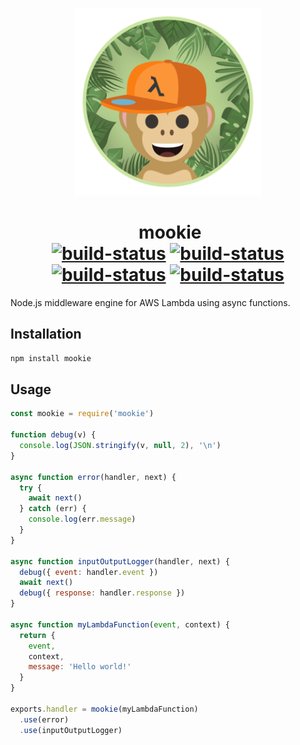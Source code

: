 <p align="center">
  <img src="/mookie.png" height="300">
  <h1 align="center">
    &nbsp;mookie
    <br>
        <a href="https://circleci.com/gh/kevinrambaud/mookie/tree/master"><img alt="build-status" src="https://img.shields.io/circleci/project/github/kevinrambaud/mookie.svg?style=flat-square" /></a>
    <a href="https://codecov.io/gh/kevinrambaud/mookie"><img alt="build-status" src="https://img.shields.io/codecov/c/github/kevinrambaud/mookie.svg?style=flat-square" /></a>
    <a href="https://www.npmjs.com/package/mookie"><img alt="build-status" src="https://img.shields.io/npm/v/mookie.svg?style=flat-square" /></a>
    <a href="https://www.npmjs.com/package/mookie"><img alt="build-status" src="https://img.shields.io/npm/dt/mookie.svg?style=flat-square" /></a>
  </h1>
</p>

Node.js middleware engine for AWS Lambda using async functions.

## Installation

```bash
npm install mookie
```

## Usage

```javascript
const mookie = require('mookie')

function debug(v) {
  console.log(JSON.stringify(v, null, 2), '\n')
}

async function error(handler, next) {
  try {
    await next()
  } catch (err) {
    console.log(err.message)
  }
}

async function inputOutputLogger(handler, next) {
  debug({ event: handler.event })
  await next()
  debug({ response: handler.response })
}

async function myLambdaFunction(event, context) {
  return {
    event,
    context,
    message: 'Hello world!'
  }
}

exports.handler = mookie(myLambdaFunction)
  .use(error)
  .use(inputOutputLogger)
```

